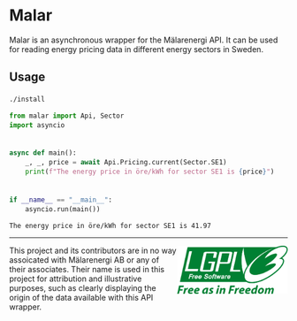 # Malar
Malar is an asynchronous wrapper for the Mälarenergi API. It can be used for reading
energy pricing data in different energy sectors in Sweden.

## Usage
`./install`

```py
from malar import Api, Sector
import asyncio


async def main():
    _, _, price = await Api.Pricing.current(Sector.SE1)
    print(f"The energy price in öre/kWh for sector SE1 is {price}")


if __name__ == "__main__":
    asyncio.run(main())

```

```
The energy price in öre/kWh for sector SE1 is 41.97
```

---

<img src="docs/lgpl.svg" alt="drawing" width="200" align="right"/>

This project and its contributors are in no way assoicated with Mälarenergi AB or any of
their associates. Their name is used in this project for attribution and illustrative
purposes, such as clearly displaying the origin of the data available with this API 
wrapper.

